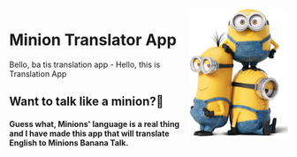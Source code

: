 <img src="/images/minion_icon.png" align="right" width="180" />

# Minion Translator App

Bello, ba tis translation app - Hello, this is Translation App
## Want to talk like a minion?🍌
#### Guess what, Minions' language is a real thing and I have made this app that will translate English to Minions Banana Talk.